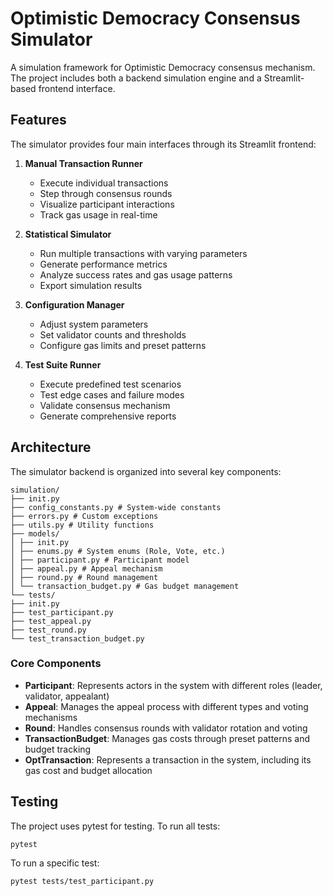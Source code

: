 # Optimistic Democracy Consensus Simulator

A simulation framework for Optimistic Democracy consensus mechanism. The project includes both a backend simulation engine and a Streamlit-based frontend interface.

## Features

The simulator provides four main interfaces through its Streamlit frontend:

1. **Manual Transaction Runner**
   - Execute individual transactions
   - Step through consensus rounds
   - Visualize participant interactions
   - Track gas usage in real-time

2. **Statistical Simulator**
   - Run multiple transactions with varying parameters
   - Generate performance metrics
   - Analyze success rates and gas usage patterns
   - Export simulation results

3. **Configuration Manager**
   - Adjust system parameters
   - Set validator counts and thresholds
   - Configure gas limits and preset patterns

4. **Test Suite Runner**
   - Execute predefined test scenarios
   - Test edge cases and failure modes
   - Validate consensus mechanism
   - Generate comprehensive reports

## Architecture

The simulator backend is organized into several key components:

```
simulation/
├── init.py
├── config_constants.py # System-wide constants
├── errors.py # Custom exceptions
├── utils.py # Utility functions
├── models/
│ ├── init.py
│ ├── enums.py # System enums (Role, Vote, etc.)
│ ├── participant.py # Participant model
│ ├── appeal.py # Appeal mechanism
│ ├── round.py # Round management
│ └── transaction_budget.py # Gas budget management
└── tests/
├── init.py
├── test_participant.py
├── test_appeal.py
├── test_round.py
└── test_transaction_budget.py
```


### Core Components

- **Participant**: Represents actors in the system with different roles (leader, validator, appealant)
- **Appeal**: Manages the appeal process with different types and voting mechanisms
- **Round**: Handles consensus rounds with validator rotation and voting
- **TransactionBudget**: Manages gas costs through preset patterns and budget tracking
- **OptTransaction**: Represents a transaction in the system, including its gas cost and budget allocation

## Testing

The project uses pytest for testing. To run all tests:

```
pytest
```

To run a specific test:

```
pytest tests/test_participant.py
```

